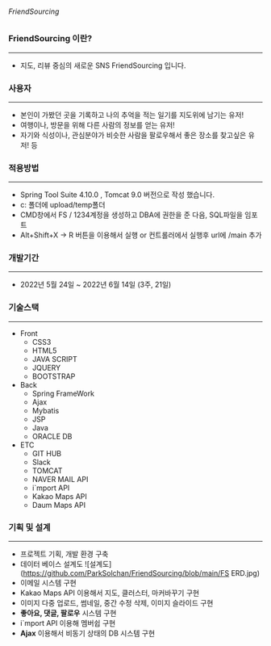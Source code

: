 
###### FriendSourcing

### FriendSourcing 이란? 
---
+ 지도, 리뷰 중심의 새로운 SNS FriendSourcing 입니다.

### 사용자
---
+ 본인이 가봤던 곳을 기록하고 나의 추억을 적는 일기를 지도위에 남기는 유저!
+ 여행이나, 방문을 위해 다른 사람의 정보를 얻는 유저! 
+ 자기와 식성이나, 관심분야가 비슷한 사람을 팔로우해서 좋은 장소를 찾고싶은 유저! 등

### 적용방법
---
+ Spring Tool Suite 4.10.0 , Tomcat 9.0 버전으로 작성 했습니다.
+ c: 폴더에 upload/temp폴더 
+ CMD창에서 FS / 1234계정을 생성하고 DBA에 권한을 준 다음, SQL파일을 임포트
+ Alt+Shift+X -> R 버튼을 이용해서 실행 or 컨트롤러에서 실행후 url에 /main 추가  

### 개발기간
---
+ 2022년 5월 24일 ~ 2022년 6월 14일 (3주, 21일)

### 기술스택
---
+ Front
  + CSS3
  + HTML5
  + JAVA SCRIPT
  + JQUERY
  + BOOTSTRAP
+ Back
  + Spring FrameWork
  + Ajax
  + Mybatis
  + JSP
  + Java
  + ORACLE DB
+ ETC
  + GIT HUB
  + Slack
  + TOMCAT
  + NAVER MAIL API
  + i`mport API
  + Kakao Maps API
  + Daum Maps API
 
### 기획 및 설계
---
+ 프로젝트 기획, 개발 환경 구축
+ 데이터 베이스 설계도 ![설계도](https://github.com/ParkSolchan/FriendSourcing/blob/main/FS ERD.jpg)
+ 이메일 시스템 구현
+ Kakao Maps API 이용해서 지도, 클러스터, 마커바꾸기 구현
+ 이미지 다중 업로드, 썸네일, 중간 수정 삭제, 이미지 슬라이드 구현 
+ __좋아요, 댓글, 팔로우__ 시스템 구현
+ i`mport API 이용해 멤버쉽 구현
+ __Ajax__ 이용해서 비동기 상태의 DB 시스템 구현
